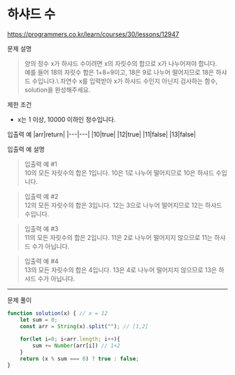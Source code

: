 
# 하샤드 수
https://programmers.co.kr/learn/courses/30/lessons/12947

문제 설명
> 양의 정수 x가 하샤드 수이려면 x의 자릿수의 합으로 x가 나누어져야 합니다.\
예를 들어 18의 자릿수 합은 1+8=9이고, 18은 9로 나누어 떨어지므로 18은 하샤드 수입니다.\ 
자연수 x를 입력받아 x가 하샤드 수인지 아닌지 검사하는 함수, solution을 완성해주세요.

제한 조건
+ x는 1 이상, 10000 이하인 정수입니다.

입출력 예
|arr|return|
|---|---|
|10|true|
|12|true|
|11|false|
|13|false|

입출력 예 설명
> 입출력 예 #1\
10의 모든 자릿수의 합은 1입니다. 10은 1로 나누어 떨어지므로 10은 하샤드 수입니다.

> 입출력 예 #2\
12의 모든 자릿수의 합은 3입니다. 12는 3으로 나누어 떨어지므로 12는 하샤드 수입니다.

> 입출력 예 #3\
11의 모든 자릿수의 합은 2입니다. 11은 2로 나누어 떨어지지 않으므로 11는 하샤드 수가 아닙니다.

> 입출력 예 #4\
13의 모든 자릿수의 합은 4입니다. 13은 4로 나누어 떨어지지 않으므로 13은 하샤드 수가 아닙니다.

------------------------

문제 풀이
```javascript
function solution(x) { // x = 12
	let sum = 0;
	const arr = String(x).split(""); // [1,2]
	
	for(let i=0; i<arr.length; i++){
		sum += Number(arr[i]) // 1+2
	}
	return (x % sum === 0) ? true : false;
}
```